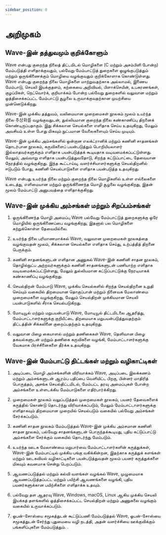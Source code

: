 ```yaml
---
sidebar_position: 0
---
```


# அறிமுகம்
## Wave-இன் தத்துவமும் குறிக்கோளும்
Wave என்பது குறைந்த நிலைத் திட்டமிடல் மொழிகளை (C மற்றும் அசம்பிளி போன்ற) மேம்படுத்தி எளிதாக்குவதும், பல்வேறு மேம்பாட்டுத் துறைகளை ஒழுங்குபடுத்தும் மற்றும் ஒருங்கிணைக்கும் மொழியை வழங்குவதும் குறிக்கோளாக கொண்டுள்ளது. Wave என்பது குறைந்த நிலை மொழிகளை மாற்றுவதற்காக அல்லாமல், இணைய மேம்பாடு, செயலி இயக்குதளம், கற்கையை அறிவியல், பிளாக்செயின், உபகரணங்கள், குழப்பிகள், நெட்வொர்க், குறியாக்கம் போன்ற பல்வேறு துறைகளில் வலுவான மற்றும் ஒத்திசைக்கப்பட்ட மேம்பாட்டு சூழலை உருவாக்குவதற்கான முயற்சியை முன்னெடுக்கிறது.

Wave-இன் முக்கிய தத்துவம், வலிமையான முறைமைகள் நூலகம் மூலம் உயர்ந்த நிலை 추상화를 வழங்குவதுடன், துல்லியமான குறைந்த நிலை கண்காணிப்பு திறனைக் கொண்டிருப்பதாகும். இது சிக்கலான செயல்களை எளிதாக செய்ய உதவுகிறது, மேலும் அவசியம் உள்ள போது மிகவும் நுட்பமான வேலைகளையும் செய்ய முடியும்.

Wave-இன் முக்கிய அம்சங்களில் ஒன்றான எலக்ட்ரானிக் மற்றும் கணினி சாதனங்கள் தொடர்பான நூலகம், கருவிகளைப் பயன்படுத்தும் பொறியியலாளர் இல்லாதவர்களுக்கும் எளிதாக பயன்படுத்தக் கூடியதாக வடிவமைக்கப்பட்டுள்ளது. மேலும், அவ்வாறு எளிதாக பயன்படுத்துவதோடு, சிறந்த கட்டுப்பாட்டை தேவையான நேரத்தில் வழங்குகிறது. இந்த கூட்டாய்வு, வளர்ச்சியாளர்களுக்கு செயல்திறனில் ஈடுபடும் போது, கணினி செயல்பாடுகளை எளிதாக பயன்படுத்த உதவுகிறது.

Wave என்பது உயர்ந்த நிலை மற்றும் குறைந்த நிலை மொழிகளில் உள்ள எல்லைகளை உடைத்து, எளிமையான மற்றும் ஒருங்கிணைந்த மொழி சூழலை வழங்குகிறது, இதன் மூலம் மேம்பாட்டு அனுபவத்தை எளிதாக்குகிறது.

## Wave-இன் முக்கிய அம்சங்கள் மற்றும் சிறப்பம்சங்கள்
1. ஒருங்கிணைந்த மொழி அமைப்பு
Wave பல்வேறு மேம்பாட்டுத் துறைகளுக்கு ஒரே மொழியில் ஒருங்கிணைப்பை வழங்குகிறது, இதனால் பல மொழிகளை கற்றுக்கொள்ள தேவையில்லை.

2. உயர்ந்த நிலை பரிமாணமாக்கல்
Wave, வலுவான முறைமைகள் நூலகத்தை வழங்குவதன் மூலம், சிக்கலான செயல்களை எளிதாக செய்து, உற்பத்தித் திறனை பெருக்கும்.

3. கணினி சாதனங்களுடன் எளிதான அணுகல்
Wave-இன் கணினி சாதன நூலகம், தொழில்நுட்ப அற்றவர்களுக்கும் கணினி சாதனங்களுடன் பணியாற்ற எளிதாக வடிவமைக்கப்பட்டுள்ளது, மேலும் துல்லியமான கட்டுப்பாட்டுக்கு நேரடியாகக் கண்காணிப்பு வழங்குகிறது.

4. செயல்திறன் மேம்பாடு
Wave, முக்கிய செயல்களில் சிறந்த செயல்திறனை உறுதி செய்யும் வகையில் திறமையான தொகுப்பான் மற்றும் நினைவக மேலாண்மை முறைமைகளை வழங்குகிறது, மேலும் செயல்திறன் முக்கியமான செயலி பயன்பாடுகளில் சீராக செயல்படுகிறது.

5. மோடியூல் மற்றும் மறுபயன்பாடு
Wave, மோடியூல் திட்டமிடலை ஆதரித்து, மேம்பாட்டாளர்களுக்கு குறியீட்டை திறமையாக மறுபயன்படுத்துவதற்கும் திட்டத்தின் சிக்கலினை குறைப்பதற்கும் உதவுகிறது.

6. வலுவான பிழை கையாளல் மற்றும் தணிகைகள்
Wave, தெளிவான பிழை தகவல்களுடன் மற்றும் தணிகை கருவிகளை வழங்கி, மேம்பாட்டாளர்களுக்கு வேகமாக பிரச்சினைகளை தீர்க்க உதவுகிறது.

## Wave-இன் மேம்பாட்டு திட்டங்கள் மற்றும் வழிகாட்டிகள்
1. அடிப்படை மொழி அம்சங்களின் விரிவாக்கம்
Wave, அடிப்படை இலக்கணம் மற்றும் அம்சங்களுடன் ஆரம்ப பதிப்பை வெளியிட்ட பிறகு, பின்னர் மாதிரித் பொருத்தம், அசங்க செயல்திட்டமிடல், மேம்பட்ட தரவு அமைப்புகள் போன்ற அம்சங்களை உள்ளடக்கிய மேம்பாடுகளை எதிர்பார்க்கிறது.

2. முறைமைகள் நூலகம் வலுப்படுத்தல்
முறைமைகள் நூலகம், பயனர் தேவைகளைக் கருத்தில் கொண்டு தொடர்ந்து விரிவாக்கப்படும், மேலும் மேம்பாட்டாளர்களுக்கு எளிதாகவும் திறமையான முறையில் செயல்படும் வகையில் பல்வேறு அம்சங்கள் சேர்க்கப்படும்.

3. கணினி சாதன நூலகம் மேம்படுத்தல்
Wave-இன் முக்கிய அம்சமான கணினி சாதன நூலகம், பல்வேறு சாதனங்களுடன் பொருந்தக்கூடியது, புதிய கட்டுப்பாட்டு அம்சங்களை சேர்க்கும் வகையில் தொடர்ந்து மேம்படும்.

4. உயர்ந்த ஊடக மேலாண்மை மறுபார்வை
மேம்பாட்டாளர்களின் கருத்துக்கள், Wave-இன் மேம்பாட்டில் முக்கிய பங்கு வகிக்கின்றன, இதற்காக கருத்துக் களங்கள் மற்றும் ஊடகவியல் வழிகாட்டிகளை பயன்படுத்துவதன் மூலம் பயனர் கருத்துக்களை மிகவும் கவனமாக சென்று பெறப்படும்.

5. ஆவணப்படுத்தல் மற்றும் கல்வி வளங்கள் வழங்கல்
Wave, முழுமையாக ஆவணப்படுத்தப்பட்ட மற்றும் பயிற்சி ஆவணங்களை வழங்கி, புதிய பயனர்களுக்கான பயிற்சிகளை எளிதாக்க உதவும்.

6. பல்வேறு தள ஆதரவு
Wave, Windows, macOS, Linux ஆகிய முக்கிய செயலி இயக்கத் தளங்களில் ஒத்திசைக்கப்பட்ட செயல்திறன் மற்றும் அணுகலை வழங்கும் வகையில் உருவாக்கப்படும்.

7. ஓபன்-சோஸ்யை சமூகத்துடன் கூட்டுப்பணி மேம்படுத்தல்
Wave, ஓபன்-சோஸ்யை சமூகத்துடன் சேர்ந்து புதுமையை வழி நடத்தி, அதன் வளர்ச்சியை ஊக்குவிக்கும் பங்களிப்புகளை மேம்படுத்தும்.
.